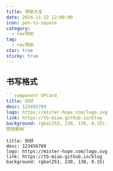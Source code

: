 ```yaml
---
title: 导航大全
date: 2024-11-22 12:00:00
icon: pen-to-square
category:
  - nav导航
tag:
  - nav导航
star: true
sticky: true
---
```

## 书写格式

``` yaml
```component VPCard
title: 你好
desc: 123456789
logo: https://mister-hope.com/logo.svg
link: https://tb-miao.github.io/blog
background: rgba(253, 230, 138, 0.15).
把我删掉```
```

```component VPCard
title: 你好
desc: 123456789
logo: https://mister-hope.com/logo.svg
link: https://tb-miao.github.io/blog
background: rgba(253, 230, 138, 0.15)
```